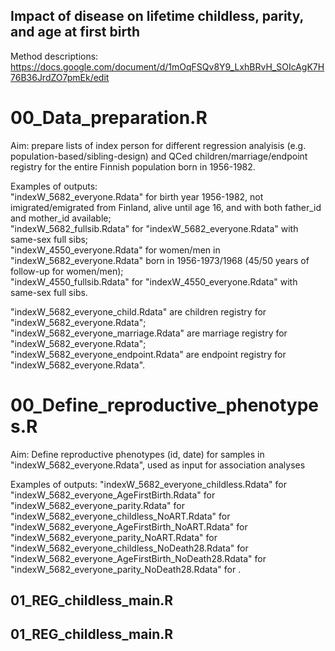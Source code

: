 ## Impact of disease on lifetime childless, parity, and age at first birth 
Method descriptions: https://docs.google.com/document/d/1mOqFSQv8Y9_LxhBRvH_SOIcAgK7H76B36JrdZO7pmEk/edit


# 00_Data_preparation.R   
Aim: prepare lists of index person for different regression analyisis (e.g. population-based/sibling-design) and QCed children/marriage/endpoint registry for the entire Finnish population born in 1956-1982.

Examples of outputs:   
"indexW_5682_everyone.Rdata" for birth year 1956-1982, not imigrated/emigrated from Finland, alive until age 16, and with both father_id and mother_id available;    
"indexW_5682_fullsib.Rdata" for "indexW_5682_everyone.Rdata" with same-sex full sibs;    
"indexW_4550_everyone.Rdata" for women/men in "indexW_5682_everyone.Rdata" born in 1956-1973/1968 (45/50 years of follow-up for women/men);    
"indexW_4550_fullsib.Rdata" for "indexW_4550_everyone.Rdata" with same-sex full sibs.     

"indexW_5682_everyone_child.Rdata" are children registry for "indexW_5682_everyone.Rdata";   
"indexW_5682_everyone_marriage.Rdata" are marriage registry for "indexW_5682_everyone.Rdata";    
"indexW_5682_everyone_endpoint.Rdata" are endpoint registry for "indexW_5682_everyone.Rdata".   


# 00_Define_reproductive_phenotypes.R    
Aim: Define reproductive phenotypes (id, date) for samples in "indexW_5682_everyone.Rdata", used as input for association analyses

Examples of outputs: 
"indexW_5682_everyone_childless.Rdata" for 
"indexW_5682_everyone_AgeFirstBirth.Rdata" for  
"indexW_5682_everyone_parity.Rdata" for 
"indexW_5682_everyone_childless_NoART.Rdata" for 
"indexW_5682_everyone_AgeFirstBirth_NoART.Rdata" for 
"indexW_5682_everyone_parity_NoART.Rdata" for 
"indexW_5682_everyone_childless_NoDeath28.Rdata" for 
"indexW_5682_everyone_AgeFirstBirth_NoDeath28.Rdata" for 
"indexW_5682_everyone_parity_NoDeath28.Rdata" for .


## 01_REG_childless_main.R


## 01_REG_childless_main.R


## 

##



